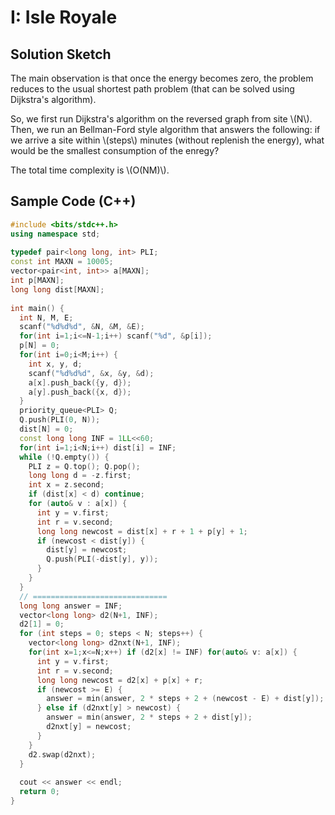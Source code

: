 # I: Isle Royale
## Solution Sketch

The main observation is that once the energy becomes zero, the problem reduces to the usual shortest path problem (that can be solved using Dijkstra's algorithm).

So, we first run Dijkstra's algorithm on the reversed graph from site \\(N\\). Then, we run an Bellman-Ford style algorithm that answers the following: if we arrive a site within \\(steps\\) minutes (without replenish the energy), what would be the smallest consumption of the enregy?

The total time complexity is \\(O(NM)\\).

## Sample Code (C++)

```c++
#include <bits/stdc++.h>
using namespace std;
 
typedef pair<long long, int> PLI;
const int MAXN = 10005;
vector<pair<int, int>> a[MAXN];
int p[MAXN];
long long dist[MAXN];
 
int main() {
  int N, M, E;
  scanf("%d%d%d", &N, &M, &E);
  for(int i=1;i<=N-1;i++) scanf("%d", &p[i]);
  p[N] = 0;
  for(int i=0;i<M;i++) {
    int x, y, d;
    scanf("%d%d%d", &x, &y, &d);
    a[x].push_back({y, d});
    a[y].push_back({x, d});
  }
  priority_queue<PLI> Q;
  Q.push(PLI(0, N));
  dist[N] = 0;
  const long long INF = 1LL<<60;
  for(int i=1;i<N;i++) dist[i] = INF;
  while (!Q.empty()) {
    PLI z = Q.top(); Q.pop();
    long long d = -z.first;
    int x = z.second;
    if (dist[x] < d) continue;
    for (auto& v : a[x]) {
      int y = v.first;
      int r = v.second;
      long long newcost = dist[x] + r + 1 + p[y] + 1;
      if (newcost < dist[y]) {
        dist[y] = newcost;
        Q.push(PLI(-dist[y], y));
      }
    }
  }
  // ==============================
  long long answer = INF;
  vector<long long> d2(N+1, INF);
  d2[1] = 0;
  for (int steps = 0; steps < N; steps++) {
    vector<long long> d2nxt(N+1, INF);
    for(int x=1;x<=N;x++) if (d2[x] != INF) for(auto& v: a[x]) {
      int y = v.first;
      int r = v.second;
      long long newcost = d2[x] + p[x] + r;
      if (newcost >= E) {
        answer = min(answer, 2 * steps + 2 + (newcost - E) + dist[y]);
      } else if (d2nxt[y] > newcost) {
        answer = min(answer, 2 * steps + 2 + dist[y]);
        d2nxt[y] = newcost;
      }
    }
    d2.swap(d2nxt);
  }
 
  cout << answer << endl;
  return 0;
}
```